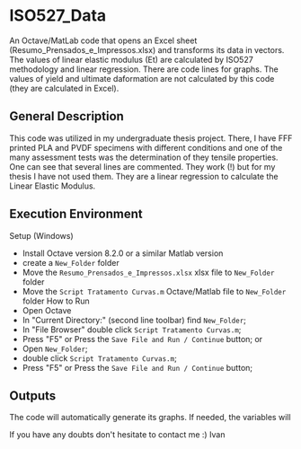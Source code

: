 # ISO527_Data
An Octave/MatLab code that opens an Excel sheet (Resumo_Prensados_e_Impressos.xlsx) and transforms its data in vectors. The values of linear elastic modulus (Et) are calculated by ISO527 methodology and linear regression. There are code lines for graphs. The values of yield and ultimate daformation are not calculated by this code (they are calculated in Excel).

## General Description
This code was utilized in my undergraduate thesis project. There, I have  FFF printed PLA and PVDF specimens with different conditions and one of the many assessment tests was the determination of they tensile properties. 
One can see that several lines are commented. They work (!) but for my thesis I have not used them. They are a linear regression to calculate the Linear Elastic Modulus. 

## Execution Environment
Setup (Windows)
* Install Octave version 8.2.0 or a similar Matlab version
* create a `New_Folder` folder
* Move the `Resumo_Prensados_e_Impressos.xlsx` xlsx file to `New_Folder` folder
* Move the `Script Tratamento Curvas.m` Octave/Matlab file to `New_Folder` folder
How to Run
* Open Octave
* In "Current Directory:" (second line toolbar) find `New_Folder`;
* In "File Browser" double click `Script Tratamento Curvas.m`;
* Press "F5" or Press the `Save File and Run / Continue` button;
  or
* Open `New_Folder`;
* double click `Script Tratamento Curvas.m`;
* Press "F5" or Press the `Save File and Run / Continue` button;
## Outputs
The code will automatically generate its graphs. If needed, the variables will 
  

If you have any doubts don't hesitate to contact me :)
Ivan
